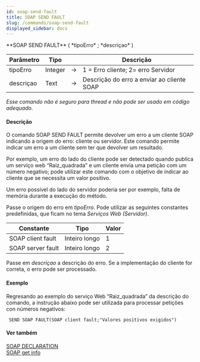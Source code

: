 ```yaml
---
id: soap-send-fault
title: SOAP SEND FAULT
slug: /commands/soap-send-fault
displayed_sidebar: docs
---
```


<!--REF #_command_.SOAP SEND FAULT.Syntax-->**SOAP SEND FAULT** ( *tipoErro* ; *descriçao* )<!-- END REF-->
<!--REF #_command_.SOAP SEND FAULT.Params-->
| Parâmetro | Tipo |  | Descrição |
| --- | --- | --- | --- |
| tipoErro | Integer | &#8594;  | 1 = Erro cliente; 2= erro Servidor |
| descriçao | Text | &#8594;  | Descrição do erro a enviar ao cliente SOAP |

<!-- END REF-->

*Esse comando não é seguro para thread e não pode ser usado em código adequado.*


#### Descrição 

<!--REF #_command_.SOAP SEND FAULT.Summary-->O comando SOAP SEND FAULT permite devolver um erro a um cliente SOAP indicando a origem do erro: cliente ou servidor.<!-- END REF--> Este comando permite indicar um erro a um cliente sem ter que devolver um resultado.  

Por exemplo, um erro do lado do cliente pode ser detectado quando publica um serviço web “Raiz\_quadrada” e um cliente envia uma petição com um número negativo; pode utilizar este comando com o objetivo de indicar ao cliente que se necessita um valor positivo.  
  
Um erro possível do lado do servidor poderia ser por exemplo, falta de memória durante a execução do método.  
  
Passe o origem do erro em *tipoErro*. Pode utilizar as seguintes constantes predefinidas, que ficam no tema *Serviços Web (Servidor)*.  
  
| Constante         | Tipo          | Valor |
| ----------------- | ------------- | ----- |
| SOAP client fault | Inteiro longo | 1     |
| SOAP server fault | Inteiro longo | 2     |
  
  
Passe em *descriçao* a descrição do erro. Se a implementação do cliente for correta, o erro pode ser processado.

#### Exemplo 

Regresando ao exemplo do serviço Web “Raiz\_quadrada” da descrição do comando, a instrução abaixo pode ser utilizada para processar petições con números negativos: 

```4d
 SEND SOAP FAULT(SOAP client fault;"Valores positivos exigidos")
```

#### Ver também 

[SOAP DECLARATION](soap-declaration.md)  
[SOAP get info](soap-get-info.md)  